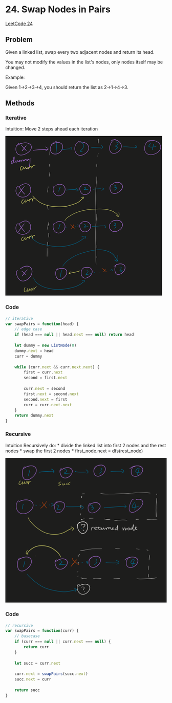 # 24. Swap Nodes in Pairs

[LeetCode 24](https://leetcode.com/problems/swap-nodes-in-pairs/)

## Problem

Given a linked list, swap every two adjacent nodes and return its head.

You may not modify the values in the list's nodes, only nodes itself may be changed.

Example:

Given 1->2->3->4, you should return the list as 2->1->4->3.

## Methods

### Iterative
Intuition: 
Move 2 steps ahead each iteration

![image](https://github.com/frostace/LeetCode/blob/master/Linked%20List/24-iterative.png)


### Code

```JavaScript
// iterative
var swapPairs = function(head) {
    // edge case
    if (head === null || head.next === null) return head
    
    let dummy = new ListNode(0)
    dummy.next = head
    curr = dummy
    
    while (curr.next && curr.next.next) {
        first = curr.next
        second = first.next
        
        curr.next = second
        first.next = second.next
        second.next = first
        curr = curr.next.next
    }
    return dummy.next
}
```

### Recursive
Intuition
Recursively do:
	* divide the linked list into first 2 nodes and the rest nodes
	* swap the first 2 nodes
	* first_node.next = dfs(rest_node)

![image](https://github.com/frostace/LeetCode/blob/master/Linked%20List/24-recursive.png)

### Code
```JavaScript
// recursive
var swapPairs = function(curr) {
    // basecase
    if (curr === null || curr.next === null) {
        return curr
    }
    
    let succ = curr.next
    
    curr.next = swapPairs(succ.next)
    succ.next = curr
    
    return succ
}
```